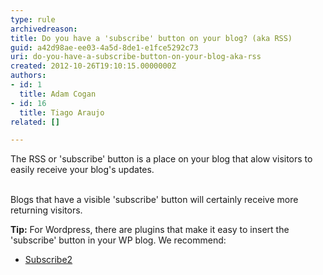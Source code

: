 ```yaml
---
type: rule
archivedreason: 
title: Do you have a 'subscribe' button on your blog? (aka RSS)
guid: a42d98ae-ee03-4a5d-8de1-e1fce5292c73
uri: do-you-have-a-subscribe-button-on-your-blog-aka-rss
created: 2012-10-26T19:10:15.0000000Z
authors:
- id: 1
  title: Adam Cogan
- id: 16
  title: Tiago Araujo
related: []

---
```



The RSS or 'subscribe' button is a place on your blog that alow visitors to easily receive your blog's updates. 
<br><excerpt class='endintro'></excerpt><br>
<p>Blogs that have a visible 'subscribe' button will certainly receive more returning visitors. </p>
<div class="greyBox">
<p><strong>Tip&#58;</strong> For Wordpress, there are plugins that make it easy to insert the 'subscribe' button in your WP blog. We recommend&#58;</p>
<ul>
<li><a target="_blank" href="http&#58;//subscribe2.wordpress.com/">Subscribe2</a></li>
</ul>
</div>



